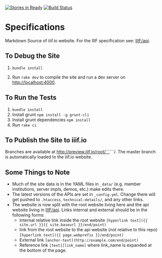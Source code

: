 [![Stories in Ready](https://badge.waffle.io/IIIF/website.png?label=ready&title=Ready)](https://waffle.io/IIIF/website)
[![Build Status](https://travis-ci.org/IIIF/website.svg?branch=master)](https://travis-ci.org/IIIF/website)

# Specifications

Markdown Source of iiif.io website. For the IIIF specification see: [IIIF/api](https://github.com/IIIF/api).

## To Debug the Site

 1. `bundle install`

 2. Run `rake dev` to compile the site and run a dev server on [http://localhost:4000](http://localhost:4000).

## To Run the Tests

 1. `bundle install`
 2. Install grunt `npm install -g grunt-cli`
 3. Install grunt dependencies `npm install`
 4. Run ```rake ci```

## To Publish the Site to iiif.io

Branches are available at http://preview.iiif.io/root/```<branchname>```/. The master branch is automatically loaded to the iiif.io website.

## Some Things to Note

 * Much of the site data is in the YAML files in `_data/` (e.g. member institutions, server impls, demos, etc.) make edits there.
 * The latest versions of the APIs are set in `_config.yml`. Change there will get pushed to `.htaccess`, `technical-details/`, and any other links.
 * The website is now split with the root website living here and the api website living in [IIIF/api](https://github.com/IIIF/api). Links internal and external should be in the following forms:
    * Internal relative link inside the root website `[hyperlink text]({{ site.url }}{{ site.baseurl }}/end/point)`
    * link from the root website to the api website (not relative to this repo) `[hyperlink text]({{ page.webprefix }}/end/point)`
    * External link `[anchor-text](http://example.com/end/point)`
    * Reference link `[text][link_name]` where link_name is expanded at the bottom of the page.
